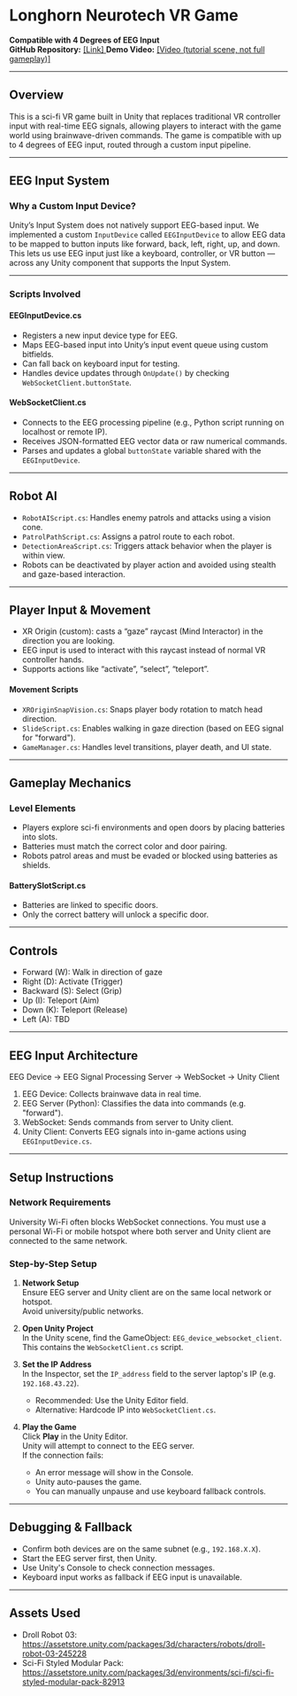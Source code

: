 # Longhorn Neurotech VR Game

**Compatible with 4 Degrees of EEG Input**  
**GitHub Repository:** [\[Link\] ](https://github.com/Jdmg1308/LHNT_VR) 
**Demo Video:** [\[Video (tutorial scene, not full gameplay)\]](https://www.youtube.com/watch?v=Gs7hyJFAAt8)

---

## Overview

This is a sci-fi VR game built in Unity that replaces traditional VR controller input with real-time EEG signals, allowing players to interact with the game world using brainwave-driven commands. The game is compatible with up to 4 degrees of EEG input, routed through a custom input pipeline.

---

## EEG Input System

### Why a Custom Input Device?

Unity’s Input System does not natively support EEG-based input. We implemented a custom `InputDevice` called `EEGInputDevice` to allow EEG data to be mapped to button inputs like forward, back, left, right, up, and down. This lets us use EEG input just like a keyboard, controller, or VR button — across any Unity component that supports the Input System.

---

### Scripts Involved

#### EEGInputDevice.cs
- Registers a new input device type for EEG.
- Maps EEG-based input into Unity’s input event queue using custom bitfields.
- Can fall back on keyboard input for testing.
- Handles device updates through `OnUpdate()` by checking `WebSocketClient.buttonState`.

#### WebSocketClient.cs
- Connects to the EEG processing pipeline (e.g., Python script running on localhost or remote IP).
- Receives JSON-formatted EEG vector data or raw numerical commands.
- Parses and updates a global `buttonState` variable shared with the `EEGInputDevice`.

---

## Robot AI

- `RobotAIScript.cs`: Handles enemy patrols and attacks using a vision cone.
- `PatrolPathScript.cs`: Assigns a patrol route to each robot.
- `DetectionAreaScript.cs`: Triggers attack behavior when the player is within view.
- Robots can be deactivated by player action and avoided using stealth and gaze-based interaction.

---

## Player Input & Movement

- XR Origin (custom): casts a “gaze” raycast (Mind Interactor) in the direction you are looking.
- EEG input is used to interact with this raycast instead of normal VR controller hands.
- Supports actions like “activate”, “select”, “teleport”.

#### Movement Scripts
- `XROriginSnapVision.cs`: Snaps player body rotation to match head direction.
- `SlideScript.cs`: Enables walking in gaze direction (based on EEG signal for "forward").
- `GameManager.cs`: Handles level transitions, player death, and UI state.

---

## Gameplay Mechanics

### Level Elements
- Players explore sci-fi environments and open doors by placing batteries into slots.
- Batteries must match the correct color and door pairing.
- Robots patrol areas and must be evaded or blocked using batteries as shields.

#### BatterySlotScript.cs
- Batteries are linked to specific doors.
- Only the correct battery will unlock a specific door.

---

## Controls

- Forward (W): Walk in direction of gaze  
- Right (D): Activate (Trigger)  
- Backward (S): Select (Grip)  
- Up (I): Teleport (Aim)  
- Down (K): Teleport (Release)  
- Left (A): TBD  

---

## EEG Input Architecture

EEG Device → EEG Signal Processing Server → WebSocket → Unity Client


1. EEG Device: Collects brainwave data in real time.  
2. EEG Server (Python): Classifies the data into commands (e.g. "forward").  
3. WebSocket: Sends commands from server to Unity client.  
4. Unity Client: Converts EEG signals into in-game actions using `EEGInputDevice.cs`.  

---

## Setup Instructions

### Network Requirements

University Wi-Fi often blocks WebSocket connections. You must use a personal Wi-Fi or mobile hotspot where both server and Unity client are connected to the same network.

### Step-by-Step Setup

1. **Network Setup**  
   Ensure EEG server and Unity client are on the same local network or hotspot.  
   Avoid university/public networks.

2. **Open Unity Project**  
   In the Unity scene, find the GameObject: `EEG_device_websocket_client`.  
   This contains the `WebSocketClient.cs` script.

3. **Set the IP Address**  
   In the Inspector, set the `IP_address` field to the server laptop's IP (e.g. `192.168.43.22`).  
   - Recommended: Use the Unity Editor field.  
   - Alternative: Hardcode IP into `WebSocketClient.cs`.

4. **Play the Game**  
   Click **Play** in the Unity Editor.  
   Unity will attempt to connect to the EEG server.  
   If the connection fails:  
   - An error message will show in the Console.  
   - Unity auto-pauses the game.  
   - You can manually unpause and use keyboard fallback controls.

---

## Debugging & Fallback

- Confirm both devices are on the same subnet (e.g., `192.168.X.X`).  
- Start the EEG server first, then Unity.  
- Use Unity's Console to check connection messages.  
- Keyboard input works as fallback if EEG input is unavailable.

---

## Assets Used

- Droll Robot 03: https://assetstore.unity.com/packages/3d/characters/robots/droll-robot-03-245228
- Sci-Fi Styled Modular Pack: https://assetstore.unity.com/packages/3d/environments/sci-fi/sci-fi-styled-modular-pack-82913
